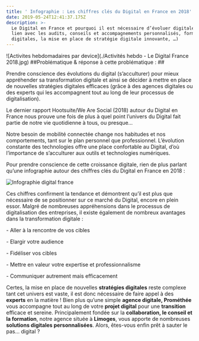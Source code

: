 ```yaml
---
title: ' Infographie : Les chiffres clés du Digital en France en 2018'
date: 2019-05-24T12:41:37.175Z
description: >-
  Le Digital en France et pourquoi il est nécessaire d’évoluer digitalement (en
  lien avec les audits, conseils et accompagnements personnalisés, formations
  digitales, la mise en place de stratégie digitale innovante, …)
---
```


![Activites hebdomadaires par device](./Activités hebdo - Le Digital France 2018.jpg)
##Problématique & réponse à cette problématique : ##

Prendre conscience des évolutions du digital (s’acculturer) pour mieux appréhender sa transformation digitale et ainsi se décider à mettre en place de nouvelles stratégies digitales efficaces (grâce à des agences digitales ou des experts qui les accompagnent tout au long de leur processus de digitalisation).

Le dernier rapport Hootsuite/We Are Social (2018) autour du Digital en France nous prouve une fois de plus à quel point l’univers du Digital fait partie de notre vie quotidienne à tous, ou presque…

Notre besoin de mobilité connectée change nos habitudes et nos comportements, tant sur le plan personnel que professionnel. L’évolution constante des technologies offre une place confortable au Digital, d’où l’importance de s’acculturer aux outils et technologies numériques. 

Pour prendre conscience de cette croissance digitale, rien de plus parlant qu’une infographie autour des chiffres clés du Digital en France en 2018 : 

![Infographie digital france](./Infographie.png)

Ces chiffres confirment la tendance et démontrent qu’il est plus que nécessaire de se positionner sur ce marché du Digital, encore en plein essor. Malgré de nombreuses appréhensions dans le processus de digitalisation des entreprises, il existe également de nombreux avantages dans la transformation digitale : 

\- Aller à la rencontre de vos cibles

\- Elargir votre audience

\- Fidéliser vos cibles

\- Mettre en valeur votre expertise et professionnalisme

\- Communiquer autrement mais efficacement



Certes, la mise en place de nouvelles **stratégies digitales** reste complexe tant cet univers est vaste, il est donc nécessaire de faire appel à des **experts** en la matière ! Bien plus qu’une simple **agence digitale, Prométhée** vous accompagne tout au long de votre **projet digital**
pour une **transition** efficace et sereine. Principalement fondée sur la **collaboration, le conseil et la formation**, notre agence située à **Limoges**, vous apporte de nombreuses **solutions digitales personnalisées**. Alors, êtes-vous enfin prêt à sauter le pas… digital ?

